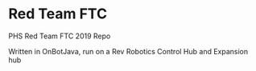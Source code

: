 # Red Team FTC

PHS Red Team FTC 2019 Repo

Written in OnBotJava, run on a Rev Robotics Control Hub and Expansion hub
